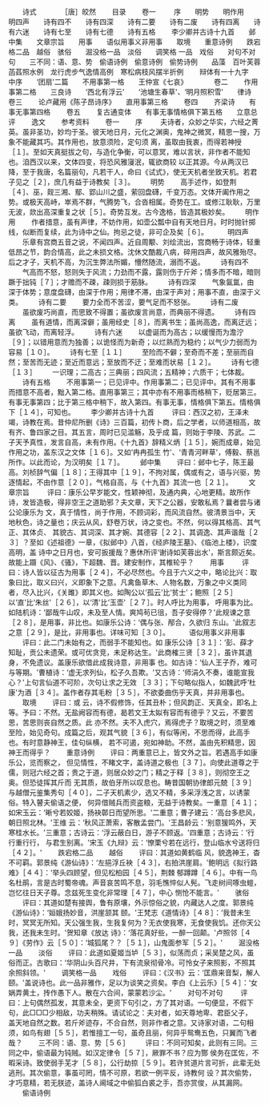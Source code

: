 <!-- { "loadSidebar": true } -->
　　诗式　　　　［唐］皎然
　　目录
　　卷一
　 　序　　明势　　明作用　　明四声　　诗有四不　　诗有四深　　诗有二要　　诗有二废　　诗有四离　　诗有六迷　　诗有七至　　诗有七德　　诗有五格　　 李少卿并古诗十九首　　邺中集　　文章宗旨　　用事　　语似用事义非用事　　取境　　重意诗例　　跌宕格二品　越俗　骇俗　　淈没格一品　淡俗　　调笑格 一品　戏俗　　对句不对句　　三不同：语、意、势　偷语诗例　偷意诗例　偷势诗例　　品藻　百叶芙蓉菡萏照水例　龙行虎步气逸情高例　寒松病枝风摆半折例 　　辩体有一十九字　　中序　　‘团扇'二篇　　不用事第一格　　王仲宣《七哀》　　
　　卷二
　　作用事第二格　　三良诗　　‘西北有浮云'　　‘池塘生春草'、‘明月照积雪'　　律诗　
　　卷三
　　论卢藏用《陈子昂诗序》　　直用事第三格
　　卷四
　　齐梁诗　　有事无事第四格
　　卷五
　　复古通变体　　有事无事情格俱下第五格　　立意总评
　　逸文
　　参考资料
　　卷一
　　序
　 　夫诗者，众妙之华实，六经之菁英。虽非圣功，妙均于圣。彼天地日月，元化之渊奥，鬼神之微冥，精思一搜，万象不能藏其巧。其作用也，放意须险，定句须 离，虽取由我衷，而得若神授［１］。至如天真挺拔之句，与造化争衡，可以意冥，难以言状，非作者不能知也。洎西汉以来，文体四变，将恐风雅寖泯，辄欲商较 以正其源。今从两汉已降，至于我唐，名篇丽句，凡若干人，命曰《试式》，使无天机者坐致天机。若君子见之［２］，庶几有益于诗教矣［３］。
　　明势
　　高手述作，如登荆［４］、巫，觌三湘、鄢、郢山川之盛，萦回盘礴，千变万态。文体开阖作用之势。或极天高峙，崒焉不群，气腾势飞，合沓相属。奇势在工。或修江耿耿，万里无波，欻出高深重复之状［５］。奇势互发。古今逸格，皆造其极妙矣。
　　明作用
　　作者措意，虽有声律，不妨作用，如壶公瓢中自有天地日月。时时抛针掷线，似断而复续，此为诗中之仙。拘忌之徒，非可企及矣［６］。　
　　明四声
　　乐章有宫商五音之说，不闻四声。近自周颙、刘绘流出，宫商畅于诗体，轻重低昂之节，韵合情高，此之未损文格。沈休文酷裁八病，碎用四声，故风雅殆尽。后之才子，天机不高，为沉生弊法所媚，懵然随流，溺而不返。
　　诗有四不
　　气高而不怒，怒则失于风流；力劲而不露，露则伤于斤斧；情多而不暗，暗则蹶于拙钝［７］；才赡而不疎，疎则损于筋脉。
　　诗有四深
　　气象氤氲，由深于体势；意度盘礴，由深于作用；用律不滞，由深于声对；用事不直，由深于义类。
　　诗有二要
　　要力全而不苦涩，要气足而不怒张。
　　诗有二废
　　虽欲废巧尚直，而思致不得置；虽欲废言尚意，而典丽不得遗。
　　诗有四离
　　虽有道情，而离深僻；虽用经史［８］，而离书生；虽尚高逸，而离迂远；虽欲飞动，而离轻浮。
　　诗有六迷
　　以虚诞而为高古；以缓慢而为澹泞［９］；以错用意而为独善；以诡怪而为新奇；以烂熟而为稳约；以气少力弱而为容易［１０］。
　　诗有七至［１１］
　　至险而不僻；至奇而不差；至丽而自然；至苦而无迹；至近而意远；至放而不迂；至难而状易［１２］。
　　诗有七德［１３］
　　一识理；二高古；三典丽；四风流；五精神；六质干；七体裁。
　　诗有五格
　　不用事第一；已见评中。作用事第二；已见评中。其有不用事而措意不高者，黜入第二格。直用事第三；其中亦有不用事而格稍下，贬居第三。有事无事第四；比于第三格中稍下，故入第四。有事无事，情格俱下第五。情格俱下［１４］，可知也。
　　李少卿并古诗十九首
　 　评曰：西汉之初，王泽未竭，诗教在焉。昔仲尼所删《诗》三百篇，初传卜商，后之学者，以师道相高，故有齐、鲁四家之目。其五言，周时已见滥觞，及乎成 篇，则始于李陵、苏武。二子天予真性，发言自高，未有作用。《十九首》辞精义炳［１５］，婉而成章，始见作用之功，盖东汉之文体［１６］。又如‘冉冉孤生 竹'、‘青青河畔草'，傅毅、蔡邕所作。以此而论，为汉明矣［１７］。
　　邺中集
　　评曰：邺中七子，陈王最高。刘桢辞气偏［１８］；王得其中［１９］，不拘对属，偶或有之，语与兴驱，势逐情起，不由作意［２０］，气格自高，与《十九首》其流一也［２１］。
　　文章宗旨
　 　评曰：康乐公早岁能文，性颖神彻，及通内典，心地更精。故所作诗，发皆造极，得非空王之道助邪？夫文章，天下之公器，安敢私焉？曩者尝与诸公论康乐为 文，真于情性，尚于作用，不顾词彩，而风流自然。彼清景当中，天地秋色，诗之量也；庆云从风，舒卷万状，诗之变也。不然，何以得其格高、其气正、其体贞、 其貌古、其词深、其才婉、其德容［２２］、其调逸、其声谐哉［２３］？至如《述祖德》一章，《拟邺中》八首，《经庐陵王墓》、《临池上楼》，识度高明，盖 诗中之日月也，安可扳援哉？惠休所评‘谢诗如芙蓉出水'，斯言颇近矣。故能上蹑《风》、《骚》，下超魏、晋。建安制作，其椎轮乎？
　　用事
　 　评曰：诗人皆以征古为用事［２４］，不必尽然也。今且于六义之中，略论比兴：取象曰比，取义曰兴，义即象下之意。凡禽鱼草木、人物名数，万象之中义类同 者，尽入比兴，《关雎》即其义也。如陶公以‘孤云'比‘贫士'；鲍照［２５］以‘直'比‘朱丝'［２６］，以‘清'比‘玉壶'［２７］。时人呼比为用事， 呼用事为比。如陆机诗：‘鄙哉牛山叹，未及至人情。爽鸠茍已徂，吾子安得停？'此规谏之意［２８］，是用事，非比也。如康乐公诗：‘偶与张、邴合，久欲归 东山。'此叙志之意［２９］，是比，非用事也。详味可知［３０］。　
　　语似用事义非用事
　　评曰：此二门未始有之，而弱手不能知也。如 康乐公诗［３１］：‘彭、薛才知耻，贡公未遗荣。或可优贪竞，未足称达生。'此商榷三贤［３２］，虽许其退身，不免遗议。盖康乐欲借此成我诗意，非用事 也。如古诗：‘仙人王子乔，难可与等期。'曹植诗：‘虚无求列仙，松子久吾欺。'又古诗：‘师涓久不奏，谁能宣我心？'上句言仙道不可阶，次句让求之无效 ［３３］；下句略似指人，如魏武呼‘杜康'为酒［３４］。盖作者存其毛粉［３５］，不欲委曲伤乎天真，并非用事也。
　　取境
　　评曰：或 云，诗不假修饰，任其丑朴；但风韵正、天真全，即名上等。予曰：不然。无盐阙容而有德，曷若文王太姒有容而有德乎？又云，不要苦思，苦思则丧自然之质。此 亦不然。夫不入虎穴，焉得虎子？取境之时，须至难至险，始见奇句。成篇之后，观其气貌［３６］，有似等闲，不思而得，此高手也。有时意静神王，佳句纵横， 若不可遏，宛如神助。不然，盖由先积精思，因神王而得乎？
　　重意诗例
　　评曰：两重意已上，皆文外之旨。若遇高手如康乐公，览而察之， 但见情性，不睹文字，盖诗道之极也［３７］。向使此道尊之于儒，则冠六经之首；贵之于道，则居众妙之门；精之于释［３８］，则彻空王之奥。但恐徒挥其斤而 无其质，故伯牙所以叹息也。畴昔国朝协律郎元兢［３９］与越僧元鉴集秀句［４０］，二子天机素少，选又不精，多采浮浅之言，以诱蒙俗。特入瞽夫偷语之便， 何异借贼兵而资盗粮，无益于诗教矣。一重意［４１］；如宋玉云：‘晰兮若姣姬，扬袂鄣日而望所思。'二重意；曹子建云：‘高台多悲风，朝日照北林。'王维 云：‘秋风正萧索，客散孟尝门。'王昌龄云：‘别意猨鸣外，天寒桂水长。'三重意；古诗云：‘浮云蔽白日，游子不顾返。'四重意；古诗云：‘行行重行行， 与君生别离。'宋玉《九辩》云：‘憭栗兮若在远行，登山临水兮送将归［４２］。'
　　跌宕格二品
　　越俗
　　评曰：其道如黄鹤临 风，貌逸神王，杳不可羁。郭景纯《游仙诗》：‘左挹浮丘袂［４３］，右拍洪崖肩。'鲍明远《拟行路难》［４４］：‘举头四顾望，但见松柏园［４５］，荆棘 郁蹲蹲［４６］。中有一鸟名杜鹃，言是古时蜀帝魂。声音哀苦鸣不息，羽毛憔悴似人髡。飞走树间啄虫螘，岂忆往日天子尊。念兹死生变化非常理［４７］，中心 恻怆不能言。'
　　骇俗
　　评曰：其道如楚有接舆，鲁有原壤，外示惊俗之貌，内藏达人之度。郭景纯《游仙诗》：‘姮娥扬妙音，洪崖颔其 颐。'王梵志《道情诗》［４８］：‘我昔未生时，冥冥无所知。天公强生我，生我复何为？无衣使我寒，无食使我饥。还你天公我，还我未生时。'贺知章《放达 诗》：‘落花真好些，一醉一回颠。'卢照邻［４９］《劳作》云［５０］：‘城狐尾？？［５１］，山鬼面参军［５２］。'
　　淈没格一品
　　淡俗
　　评曰：此道如夏姬当垆［５３］，似荡而贞；采吴楚之风，虽俗而正。古歌曰：‘华阴山头百尺井，下有流泉彻骨冷。可怜女子来照影，不照其余照斜领。'
　　调笑格一品
　　戏俗
　　评曰：《汉书》云：‘匡鼎来音梨，解人颐。'盖说诗也。此一品非雅作，足以为谈笑之资矣。李白《上云乐》［５４］：‘女娲弄黄土，抟作愚下人。散在六合间，蒙蒙若沙尘。'
　　对句不对句
　 　评曰：上句偶然孤发，其意未全，更资下句引之，方了其对语。一句便显，不假下句，此□□□少相敌，功夫稍殊。请试论之：夫对者，如天尊地卑、君臣父子， 盖天地自然之数。若斤斧迹存，不合自然，则非作者之意。又诗家对语，二句相须，如鸟有翅［５５］，若惟擅工一句，虽奇且丽，何异乎鸳鸯五色，只翼而飞者 哉？
　　三不同：语、意、势［５６］
　　评曰：不同可知矣，此则有三同。三同之中，偷语最为钝贼。如汉定律令［５７］，厥罪不书？应为酂 侯务在匡佐，不暇采诗。致使弱手芜才［５８］，公行劫掠［５９］。若许贫道片言可折，此辈无处逃刑。其次偷意，事虽可罔，情不可原，若欲一例平反，诗教何 设？其次偷势，才巧意精，若无朕迹，盖诗人阃域之中偷狐白裘之手，吾亦赏俊，从其漏网。
　　偷语诗例
